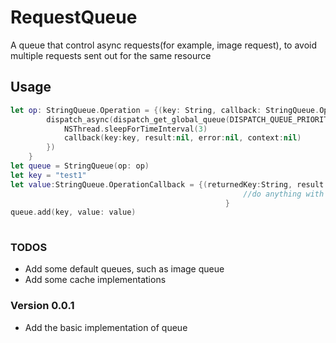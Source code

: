 # RequestQueue
A queue that control async requests(for example, image request), to avoid multiple requests sent out for the same resource

## Usage

```swift
let op: StringQueue.Operation = {(key: String, callback: StringQueue.OperationCallback) in
        dispatch_async(dispatch_get_global_queue(DISPATCH_QUEUE_PRIORITY_DEFAULT, 0), { () -> Void in
            NSThread.sleepForTimeInterval(3)
            callback(key:key, result:nil, error:nil, context:nil)
        })
    }
let queue = StringQueue(op: op)
let key = "test1"
let value:StringQueue.OperationCallback = {(returnedKey:String, result:Any?, error:NSError?, context:Any?) in
                                                    //do anything with result or errr
                                                }
queue.add(key, value: value)
                                                                                                                                    
```

### TODOS
  * Add some default queues, such as image queue
  * Add some cache implementations


### Version 0.0.1
  * Add the basic implementation of queue
